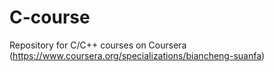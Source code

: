 # C-course
Repository for C/C++ courses on Coursera (https://www.coursera.org/specializations/biancheng-suanfa)
